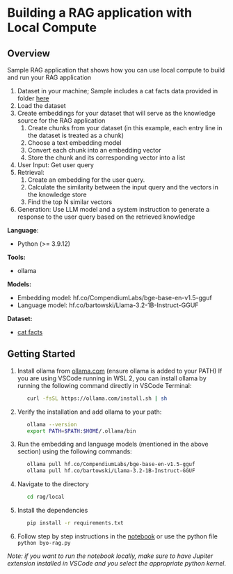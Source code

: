 # Building a RAG application with Local Compute

## Overview

Sample RAG application that shows how you can use local compute to build and run your RAG application

1. Dataset in your machine; Sample includes a cat facts data provided in folder [here](./data/cat-facts.txt)
2. Load the dataset
3. Create embeddings for your dataset that will serve as the knowledge source for the RAG application
   1. Create chunks from your dataset (in this example, each entry line in the dataset is treated as a chunk)
   2. Choose a text embedding model
   3. Convert each chunk into an embedding vector
   4. Store the chunk and its corresponding vector into a list
4. User Input: Get user query
5. Retrieval:
   1. Create an embedding for the user query.
   2. Calculate the similarity between the input query and the vectors in the knowledge store
   3. Find the top N similar vectors
6. Generation: Use LLM model and a system instruction to generate a response to the user query based on the retrieved knowledge

**Language**:

- Python (>= 3.9.12)

**Tools:**

- ollama

**Models:**

- Embedding model: hf.co/CompendiumLabs/bge-base-en-v1.5-gguf
- Language model: hf.co/bartowski/Llama-3.2-1B-Instruct-GGUF

**Dataset:**

- [cat facts](https://huggingface.co/ngxson/demo_simple_rag_py/blob/main/cat-facts.txt)

## Getting Started

1. Install ollama from [ollama.com](https://ollama.com/) (ensure ollama is added to your PATH)
   If you are using VSCode running in WSL 2, you can install ollama by running the following command directly in VSCode Terminal:

      ```bash
         curl -fsSL https://ollama.com/install.sh | sh
      ```

2. Verify the installation and add ollama to your path:

      ```bash
         ollama --version
         export PATH=$PATH:$HOME/.ollama/bin
      ```

3. Run the embedding and language models (mentioned in the above section) using the following commands:

   ```bash
      ollama pull hf.co/CompendiumLabs/bge-base-en-v1.5-gguf
      ollama pull hf.co/bartowski/Llama-3.2-1B-Instruct-GGUF
   ```

4. Navigate to the directory

   ```bash
      cd rag/local
   ```

5. Install the dependencies

   ```bash
      pip install -r requirements.txt
   ```

6. Follow step by step instructions in the [notebook](byo-rag.ipynb) or use the python file `python byo-rag.py`

 *Note: if you want to run the notebook locally, make sure to have Jupiter extension installed in VSCode and you select the appropriate python kernel*.
